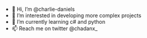 - 👋 Hi, I’m @charlie-daniels
- 👀 I’m interested in developing more complex projects
- 🌱 I’m currently learning c# and python
- 📫 Reach me on twitter @chadanx_
